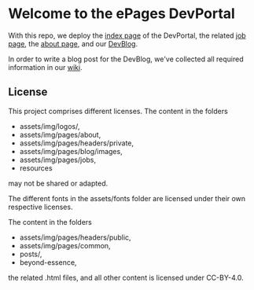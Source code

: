 # Welcome to the ePages DevPortal

With this repo, we deploy the [index page](https://developer.epages.com/) of the DevPortal, the related [job page](https://developer.epages.com/devjobs/), the [about page](https://developer.epages.com/about/), and our [DevBlog](https://developer.epages.com/blog/).

In order to write a blog post for the DevBlog, we've collected all required information in our [wiki](https://github.com/ePages-de/epages-devportal/wiki).

## License

This project comprises different licenses. The content in the folders

* assets/img/logos/,
* assets/img/pages/about,
* assets/img/pages/headers/private,
* assets/img/pages/blog/images,
* assets/img/pages/jobs,
* resources

may not be shared or adapted.  

The different fonts in the assets/fonts folder are licensed under their own respective licenses.

The content in the folders

* assets/img/pages/headers/public,
* assets/img/pages/common,
* posts/,
* beyond-essence,

the related .html files, and all other content is licensed under CC-BY-4.0.
